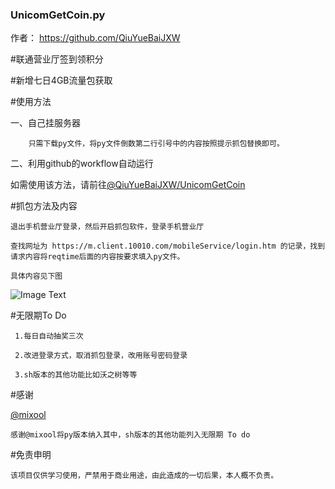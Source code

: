### UnicomGetCoin.py 
作者： https://github.com/QiuYueBaiJXW

#联通营业厅签到领积分

#新增七日4GB流量包获取


#使用方法

  一、自己挂服务器

        只需下载py文件，将py文件倒数第二行引号中的内容按照提示抓包替换即可。
  
  二、利用github的workflow自动运行
   
   如需使用该方法，请前往[@QiuYueBaiJXW/UnicomGetCoin](https://github.com/QiuYueBaiJXW/UnicomGetCoin)
 
 #抓包方法及内容
    
    退出手机营业厅登录，然后开启抓包软件，登录手机营业厅
    
    查找网址为 https://m.client.10010.com/mobileService/login.htm 的记录，找到请求内容将reqtime后面的内容按要求填入py文件。
    
    具体内容见下图
    
   ![Image Text](https://github.com/QiuYueBaiJXW/UnicomGetCoin/blob/master/Photo/A86CC0F6-E719-47C2-9087-AA428FC88C00.jpeg?raw=true)
  
  
    
 #无限期To Do
 
     1.每日自动抽奖三次
     
     2.改进登录方式，取消抓包登录，改用账号密码登录
     
     3.sh版本的其他功能比如沃之树等等
 
 #感谢
    
   [@mixool](https://github.com/mixool/)
    
    感谢@mixool将py版本纳入其中，sh版本的其他功能列入无限期 To do
    
  #免责申明
    
    该项目仅供学习使用，严禁用于商业用途，由此造成的一切后果，本人概不负责。
